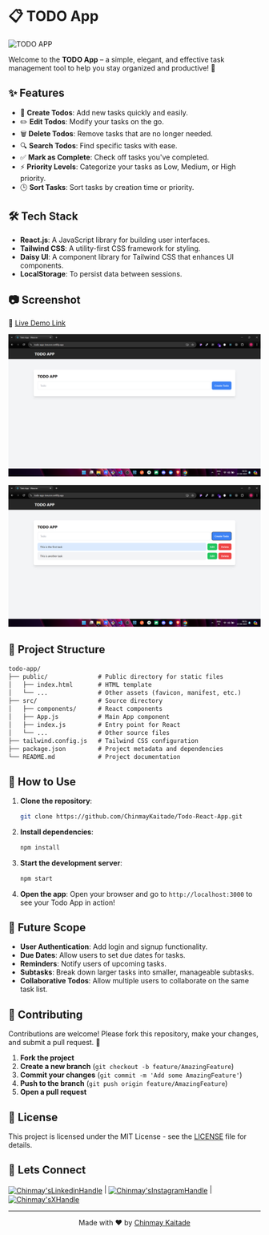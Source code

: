 # 📋 TODO App

![TODO APP](https://img.shields.io/badge/TODO-APP-blue?style=flat-square&logo=github)

Welcome to the **TODO App** – a simple, elegant, and effective task management tool to help you stay organized and productive! 🚀

## ✨ Features

- 📝 **Create Todos**: Add new tasks quickly and easily.
- ✏️ **Edit Todos**: Modify your tasks on the go.
- 🗑️ **Delete Todos**: Remove tasks that are no longer needed.
- 🔍 **Search Todos**: Find specific tasks with ease.
- ✅ **Mark as Complete**: Check off tasks you've completed.
- ⚡ **Priority Levels**: Categorize your tasks as Low, Medium, or High priority.
- 🕒 **Sort Tasks**: Sort tasks by creation time or priority.

## 🛠️ Tech Stack

- **React.js**: A JavaScript library for building user interfaces.
- **Tailwind CSS**: A utility-first CSS framework for styling.
- **Daisy UI**: A component library for Tailwind CSS that enhances UI components.
- **LocalStorage**: To persist data between sessions.

## 📷 Screenshot

🔗 [Live Demo Link](https://todo-app-ineuron.netlify.app/)

![Image1](output/Image1.png)

![Image2](output/Image2.png)

## 📂 Project Structure

```plaintext
todo-app/
├── public/              # Public directory for static files
│   ├── index.html       # HTML template
│   └── ...              # Other assets (favicon, manifest, etc.)
├── src/                 # Source directory
│   ├── components/      # React components
│   ├── App.js           # Main App component
│   ├── index.js         # Entry point for React
│   └── ...              # Other source files
├── tailwind.config.js   # Tailwind CSS configuration
├── package.json         # Project metadata and dependencies
└── README.md            # Project documentation
```

## 🚀 How to Use

1. **Clone the repository**:

   ```bash
   git clone https://github.com/ChinmayKaitade/Todo-React-App.git
   ```

2. **Install dependencies**:

   ```bash
   npm install
   ```

3. **Start the development server**:

   ```bash
   npm start
   ```

4. **Open the app**:
   Open your browser and go to `http://localhost:3000` to see your Todo App in action!

## 🔮 Future Scope

- **User Authentication**: Add login and signup functionality.
- **Due Dates**: Allow users to set due dates for tasks.
- **Reminders**: Notify users of upcoming tasks.
- **Subtasks**: Break down larger tasks into smaller, manageable subtasks.
- **Collaborative Todos**: Allow multiple users to collaborate on the same task list.

## 🤝 Contributing

Contributions are welcome! Please fork this repository, make your changes, and submit a pull request. 🙌

1. **Fork the project**
2. **Create a new branch** (`git checkout -b feature/AmazingFeature`)
3. **Commit your changes** (`git commit -m 'Add some AmazingFeature'`)
4. **Push to the branch** (`git push origin feature/AmazingFeature`)
5. **Open a pull request**

## 📄 License

This project is licensed under the MIT License - see the [LICENSE](LICENSE) file for details.

## 📩 Lets Connect

<a href="https://www.linkedin.com/in/chinmay-sharad-kaitade/" target="blank"><img align="center" src="https://img.shields.io/badge/linkedin-%230077B5.svg?style=for-the-badge&logo=linkedin&logoColor=white" alt="Chinmay'sLinkedinHandle" title="LinkedIn"/></a> | <a href="https://www.instagram.com/chinmaykaitade_hunter/" target="blank"><img align="center" src="https://img.shields.io/badge/Instagram-%23E4405F.svg?style=for-the-badge&logo=Instagram&logoColor=white" alt="Chinmay'sInstagramHandle" title="Instagram"/></a> | <a href="https://x.com/chinmaydotcom" target="blank"><img align="center" src="https://img.shields.io/badge/X-%23000000.svg?style=for-the-badge&logo=X&logoColor=white" alt="Chinmay'sXHandle" title="X"/></a>

---

<p align="center">
Made with ❤️ by <a href="https://github.com/ChinmayKaitade">Chinmay Kaitade</a>
</p>
